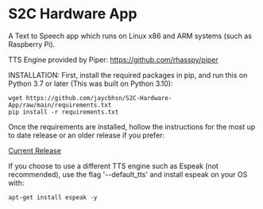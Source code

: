 # S2C Hardware App

A Text to Speech app which runs on Linux x86 and ARM systems (such as Raspberry Pi).

TTS Engine provided by Piper: https://github.com/rhasspy/piper

INSTALLATION:
First, install the required packages in pip, and run this on Python 3.7 or later (This was built on Python 3.10):
```
wget https://github.com/jaycbhsn/S2C-Hardware-App/raw/main/requirements.txt
pip install -r requirements.txt
```

Once the requirements are installed, hollow the instructions for the most up to date release or an older release if you prefer:

[Current Release](https://github.com/jaycbhsn/S2C-Hardware-App/releases/latest)


If you choose to use a different TTS engine such as Espeak (not recommended), use the flag '--default_tts' and install espeak on your OS with:
```
apt-get install espeak -y
```
